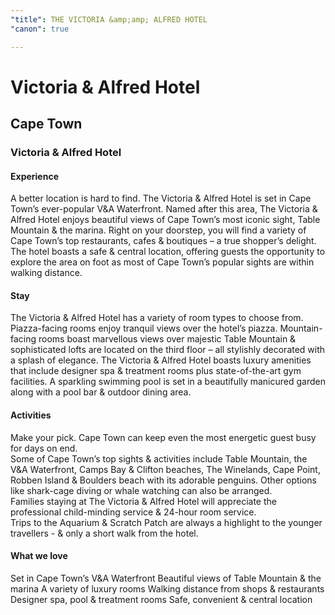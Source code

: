 ```yaml
---
"title": THE VICTORIA &amp;amp; ALFRED HOTEL
"canon": true

---
```


# Victoria & Alfred Hotel
## Cape Town
### Victoria & Alfred Hotel

#### Experience
A better location is hard to find.  The Victoria &amp; Alfred Hotel is set in Cape Town’s ever-popular V&amp;A Waterfront.  Named after this area, The Victoria &amp; Alfred Hotel enjoys beautiful views of Cape Town’s most iconic sight, Table Mountain &amp; the marina.
Right on your doorstep, you will find a variety of Cape Town’s top restaurants, cafes &amp; boutiques – a true shopper’s delight.  The hotel boasts a safe &amp; central location, offering guests the opportunity to explore the area on foot as most of Cape Town’s popular sights are within walking distance.

#### Stay
The Victoria &amp; Alfred Hotel has a variety of room types to choose from.  Piazza-facing rooms enjoy tranquil views over the hotel’s piazza.  Mountain-facing rooms boast marvellous views over majestic Table Mountain &amp; sophisticated lofts are located on the third floor – all stylishly decorated with a splash of elegance.
The Victoria &amp; Alfred Hotel boasts luxury amenities that include designer spa &amp; treatment rooms plus state-of-the-art gym facilities.  A sparkling swimming pool is set in a beautifully manicured garden along with a pool bar &amp; outdoor dining area.

#### Activities
Make your pick.  Cape Town can keep even the most energetic guest busy for days on end.  
Some of Cape Town’s top sights &amp; activities include Table Mountain, the V&amp;A Waterfront, Camps Bay &amp; Clifton beaches, The Winelands, Cape Point, Robben Island &amp; Boulders beach with its adorable penguins. 
Other options like shark-cage diving or whale watching can also be arranged.  
Families staying at The Victoria &amp; Alfred Hotel will appreciate the professional child-minding service &amp; 24-hour room service.  
Trips to the Aquarium &amp; Scratch Patch are always a highlight to the younger travellers - &amp; only a short walk from the hotel.


#### What we love
Set in Cape Town’s V&amp;A Waterfront
Beautiful views of Table Mountain &amp; the marina
A variety of luxury rooms 
Walking distance from shops &amp; restaurants
Designer spa, pool &amp; treatment rooms
Safe, convenient &amp; central location